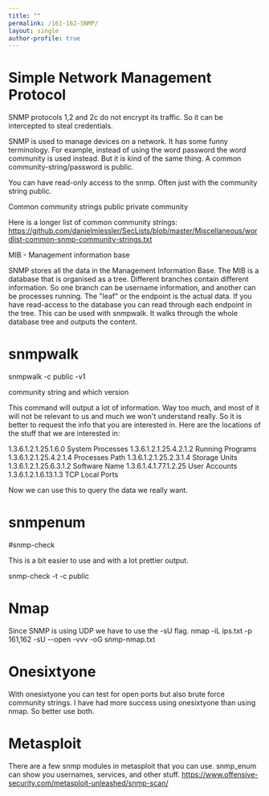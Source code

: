 ```yaml
---
title: ""
permalink: /161-162-SNMP/
layout: single
author-profile: true
---
```


# Simple Network Management Protocol
SNMP protocols 1,2 and 2c do not encrypt its traffic. So it can be intercepted to steal credentials.

SNMP is used to manage devices on a network. It has some funny terminology. For example, instead of using the word password the word community is used instead. But it is kind of the same thing. A common community-string/password is public.

You can have read-only access to the snmp. Often just with the community string public.

Common community strings
public
private
community

Here is a longer list of common community strings: https://github.com/danielmiessler/SecLists/blob/master/Miscellaneous/wordlist-common-snmp-community-strings.txt

MIB - Management information base

SNMP stores all the data in the Management Information Base. The MIB is a database that is organised as a tree. Different branches contain different information. So one branch can be username information, and another can be processes running. The "leaf" or the endpoint is the actual data. If you have read-access to the database you can read through each endpoint in the tree. This can be used with snmpwalk. It walks through the whole database tree and outputs the content.

# snmpwalk

snmpwalk -c public -v1 <ip> 
  
community string and which version

This command will output a lot of information. Way too much, and most of it will not be relevant to us and much we won't understand really. So it is better to request the info that you are interested in. Here are the locations of the stuff that we are interested in:

1.3.6.1.2.1.25.1.6.0     System Processes
1.3.6.1.2.1.25.4.2.1.2     Running Programs
1.3.6.1.2.1.25.4.2.1.4     Processes Path
1.3.6.1.2.1.25.2.3.1.4     Storage Units
1.3.6.1.2.1.25.6.3.1.2     Software Name
1.3.6.1.4.1.77.1.2.25     User Accounts
1.3.6.1.2.1.6.13.1.3     TCP Local Ports

Now we can use this to query the data we really want.

# snmpenum

#snmp-check

This is a bit easier to use and with a lot prettier output.

snmp-check -t <ip> -c public

# Nmap

Since SNMP is using UDP we have to use the -sU flag.
nmap -iL ips.txt -p 161,162 -sU --open -vvv -oG snmp-nmap.txt

# Onesixtyone

With onesixtyone you can test for open ports but also brute force community strings. I have had more success using onesixtyone than using nmap. So better use both.

# Metasploit
There are a few snmp modules in metasploit that you can use. snmp_enum can show you usernames, services, and other stuff.
https://www.offensive-security.com/metasploit-unleashed/snmp-scan/
